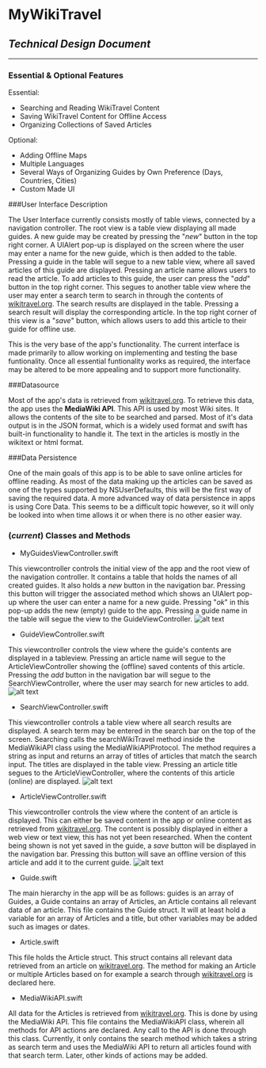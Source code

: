 # MyWikiTravel 
## *Technical Design Document*

---
### Essential & Optional Features
Essential:

* Searching and Reading WikiTravel Content
* Saving WikiTravel Content for Offline Access
* Organizing Collections of Saved Articles

Optional:

* Adding Offline Maps
* Multiple Languages
* Several Ways of Organizing Guides by Own Preference (Days, Countries, Cities)
* Custom Made UI

###User Interface Description

The User Interface currently consists mostly of table views, connected by a navigation controller. The root view is a table view displaying all made guides. A new guide may be created by pressing the "*new*" button in the top right corner. A UIAlert pop-up is displayed on the screen where the user may enter a name for the new guide, which is then added to the table. Pressing a guide in the table will segue to a new table view, where all saved articles of this guide are displayed. Pressing an article name allows users to read the article. To add articles to this guide, the user can press the "*add*" button in the top right corner. This segues to another table view where the user may enter a search term to search in through the contents of [wikitravel.org](www.wikitravel.org/en). The search results are displayed in the table. Pressing a search result will display the corresponding article. In the top right corner of this view is a "*save*" button, which allows users to add this article to their guide for offline use.

This is the very base of the app's functionality. The current interface is made primarily to allow working on implementing and testing the base funtionality. Once all essential funtionality works as required, the interface may be altered to be more appealing and to support more functionality. 

###Datasource

Most of the app's data is retrieved from [wikitravel.org](www.wikitravel.org/en). To retrieve this data, the app uses the **MediaWiki API**. This API is used by most Wiki sites. It allows the contents of the site to be searched and parsed. Most of it's data output is in the JSON format, which is a widely used format and swift has built-in functionality to handle it. The text in the articles is mostly in the wikitext or html format.

###Data Persistence

One of the main goals of this app is to be able to save online articles for offline reading. As most of the data making up the articles can be saved as one of the types supported by NSUserDefaults, this will be the first way of saving the required data. A more advanced way of data persistence in apps is using Core Data. This seems to be a difficult topic however, so it will only be looked into when time allows it or when there is no other easier way.

### (*current*) Classes and Methods

* MyGuidesViewController.swift

This viewcontroller controls the initial view of the app and the root view of the navigation controller. It contains a table that holds the names of all created guides. It also holds a *new* button in the navigation bar. Pressing this button will trigger the associated method which shows an UIAlert pop-up where the user can enter a name for a new guide. Pressing "*ok*" in this pop-up adds the new (empty) guide to the app. Pressing a guide name in the table will segue the view to the GuideViewController.
![alt text][myguides]

* GuideViewController.swift

This viewcontroller controls the view where the guide's contents are displayed in a tableview. Pressing an article name will segue to the ArticleViewController showing the (offline) saved contents of this article. Pressing the *add* button in the navigation bar will segue to the SearchViewController, where the user may search for new articles to add.
![alt text][guide]

* SearchViewController.swift

This viewcontroller controls a table view where all search results are displayed. A search term may be entered in the search bar on the top of the screen. Searching calls the searchWikiTravel method inside the MediaWikiAPI class using the MediaWikiAPIProtocol. The method requires a string as input and returns an array of titles of articles that match the search input. The titles are displayed in the table view. Pressing an article title segues to the ArticleViewController, where the contents of this article (online) are displayed.
![alt text][search]

* ArticleViewController.swift 

This viewcontroller controls the view where the content of an article is displayed. This can either be saved content in the app or online content as retrieved from [wikitravel.org](www.wikitravel.org/en). The content is possibly displayed in either a web view or text view, this has not yet been researched. When the content being shown is not yet saved in the guide, a *save* button will be displayed in the navigation bar. Pressing this button will save an offline version of this article and add it to the current guide.
![alt text][article]

* Guide.swift

The main hierarchy in the app will be as follows: guides is an array of Guides, a Guide contains an array of Articles, an Article contains all relevant data of an article. This file contains the Guide struct. It will at least hold a variable for an array of Articles and a title, but other variables may be added such as images or dates. 

* Article.swift

This file holds the Article struct. This struct contains all relevant data retrieved from an article on [wikitravel.org](www.wikitravel.org/en). The method for making an Article or multiple Articles based on for example a search through [wikitravel.org](www.wikitravel.org/en) is declared here. 

* MediaWikiAPI.swift

All data for the Articles is retrieved from [wikitravel.org](www.wikitravel.org/en). This is done by using the MediaWiki API. This file contains the MediaWikiAPI class, wherein all methods for API actions are declared. Any call to the API is done through this class. Currently, it only contains the search method which takes a string as search term and uses the MediaWiki API to return all articles found with that search term. Later, other kinds of actions may be added.

[myguides]: https://github.com/ekgorter/MyWikiTravel/blob/master/doc/MyGuides.png
[guide]: https://github.com/ekgorter/MyWikiTravel/blob/master/doc/Guide.png
[search]: https://github.com/ekgorter/MyWikiTravel/blob/master/doc/Search.png
[article]: https://github.com/ekgorter/MyWikiTravel/blob/master/doc/Article.png
